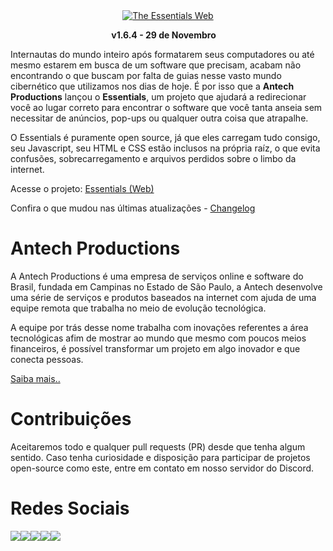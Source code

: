 <div align="center">
  <a href="https://yagasakii.github.io/webessentials/" target="_blank"><img src="https://4.bp.blogspot.com/-DWRIme7SRQ8/Wkxkz-IgPgI/AAAAAAAAH00/qDonMLTD59QCCudb48IeNUkOAV2qgw2SgCLcBGAs/s1600/Logo%2B%2528Website%2529%2B-%2BStudios%2BVersion.png" alt="The Essentials Web"/></a><br>

<b>v1.6.4 - 29 de Novembro</b> <img src="http://www.clker.com/cliparts/N/G/g/v/d/N/glossy-red-icon-button-md.png" width="10px">
</div>

Internautas do mundo inteiro após formatarem seus computadores ou até mesmo estarem em busca de um software que precisam, acabam não encontrando o que buscam por falta de guias nesse vasto mundo cibernético que utilizamos nos dias de hoje. É por isso que a <b>Antech Productions</b> lançou o <b>Essentials</b>, um projeto que ajudará a redirecionar você ao lugar correto para encontrar o software que você tanta anseia sem necessitar de anúncios, pop-ups ou qualquer outra coisa que atrapalhe.

O Essentials é puramente open source, já que eles carregam tudo consigo, seu Javascript, seu HTML e CSS estão inclusos na própria raíz, o que evita confusões, sobrecarregamento e arquivos perdidos sobre o limbo da internet.

Acesse o projeto: <a href="https://yagasakii.github.io/webessentials/" target="_blank">Essentials (Web)</a>

Confira o que mudou nas últimas atualizações - <a href="https://github.com/Yagasakii/webessentials/blob/master/Changelog.md">Changelog</a>

# Antech Productions
A Antech Productions é uma empresa de serviços online e software do Brasil, fundada em Campinas no Estado de São Paulo, a Antech desenvolve uma série de serviços e produtos baseados na internet com ajuda de uma equipe remota que trabalha no meio de evolução tecnológica.

A equipe por trás desse nome trabalha com inovações referentes a área tecnológicas afim de mostrar ao mundo que mesmo com poucos meios financeiros, é possível transformar um projeto em algo inovador e que conecta pessoas.

<a href="http://antechproductions.blogspot.com.br/2016/05/os-projetos-onih-entertainment.html">Saiba mais..</a>

# Contribuições
Aceitaremos todo e qualquer pull requests (PR) desde que tenha algum sentido. Caso tenha curiosidade e disposição para participar de projetos open-source como este, entre em contato em nosso servidor do Discord.

# Redes Sociais
<a href="http://www.facebook.com/AntechProductions" target="_blank"><img src="https://cdn3.iconfinder.com/data/icons/free-social-icons/67/facebook_circle_color-32.png"></a><a href="http://www.twitter.com/AntechProd" target="_blank"><img src="https://cdn0.iconfinder.com/data/icons/flat-social-media-icons-set-round-style-1/550/twitter_2-32.png"></a><a href="http://www.antechproductions.blogspot.com" target="_blank"><img src="https://cdn0.iconfinder.com/data/icons/flat-social-media-icons-set-round-style-1/550/blogger-32.png"></a><a href="https://github.com/Yagasakii/webessentials" target="_blank"><img src="https://cdn3.iconfinder.com/data/icons/free-social-icons/67/github_circle_black-32.png"></a><a href="http://www.discord.gg/3wr5zTU" target="_blank"><img src="https://cdn0.iconfinder.com/data/icons/free-social-media-set/24/discord-32.png"></a>
